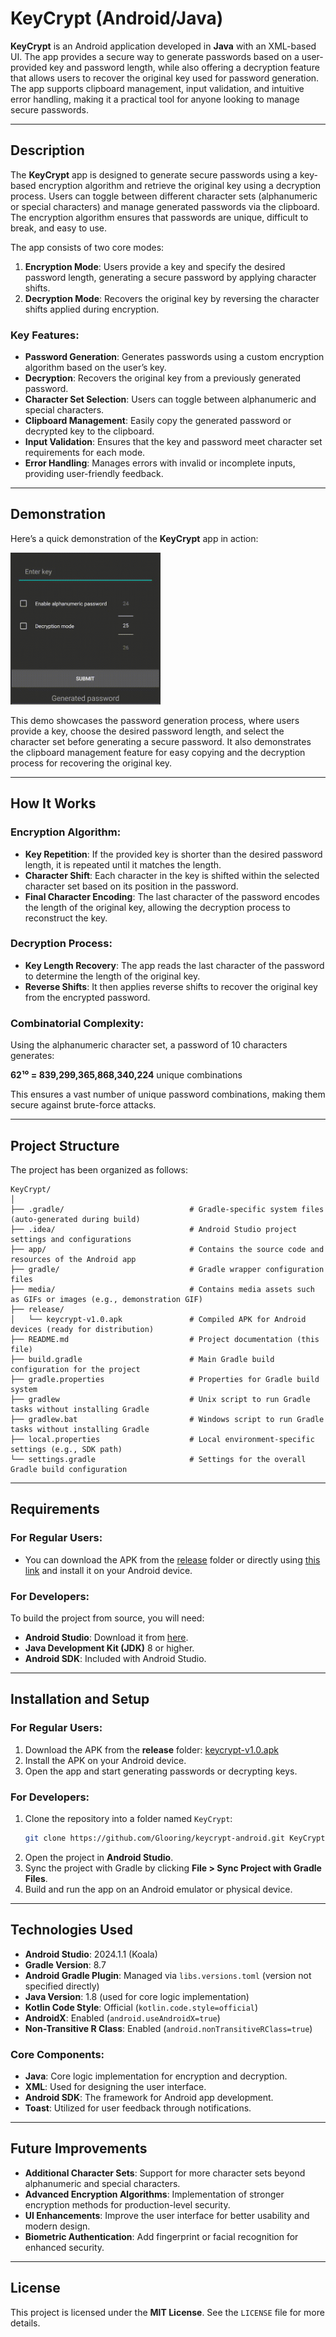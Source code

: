 # **KeyCrypt (Android/Java)**

**KeyCrypt** is an Android application developed in **Java** with an XML-based UI. The app provides a secure way to generate passwords based on a user-provided key and password length, while also offering a decryption feature that allows users to recover the original key used for password generation. The app supports clipboard management, input validation, and intuitive error handling, making it a practical tool for anyone looking to manage secure passwords.

---

## **Description**

The **KeyCrypt** app is designed to generate secure passwords using a key-based encryption algorithm and retrieve the original key using a decryption process. Users can toggle between different character sets (alphanumeric or special characters) and manage generated passwords via the clipboard. The encryption algorithm ensures that passwords are unique, difficult to break, and easy to use.

The app consists of two core modes:
1. **Encryption Mode**: Users provide a key and specify the desired password length, generating a secure password by applying character shifts.
2. **Decryption Mode**: Recovers the original key by reversing the character shifts applied during encryption.

### **Key Features**:
- **Password Generation**: Generates passwords using a custom encryption algorithm based on the user’s key.
- **Decryption**: Recovers the original key from a previously generated password.
- **Character Set Selection**: Users can toggle between alphanumeric and special characters.
- **Clipboard Management**: Easily copy the generated password or decrypted key to the clipboard.
- **Input Validation**: Ensures that the key and password meet character set requirements for each mode.
- **Error Handling**: Manages errors with invalid or incomplete inputs, providing user-friendly feedback.

---

## **Demonstration**

Here’s a quick demonstration of the **KeyCrypt** app in action:

<img src="media/keycrypt_demo.gif" width="240">

This demo showcases the password generation process, where users provide a key, choose the desired password length, and select the character set before generating a secure password. It also demonstrates the clipboard management feature for easy copying and the decryption process for recovering the original key.

---

## **How It Works**

### **Encryption Algorithm**:
- **Key Repetition**: If the provided key is shorter than the desired password length, it is repeated until it matches the length.
- **Character Shift**: Each character in the key is shifted within the selected character set based on its position in the password.
- **Final Character Encoding**: The last character of the password encodes the length of the original key, allowing the decryption process to reconstruct the key.

### **Decryption Process**:
- **Key Length Recovery**: The app reads the last character of the password to determine the length of the original key.
- **Reverse Shifts**: It then applies reverse shifts to recover the original key from the encrypted password.

### **Combinatorial Complexity**:
Using the alphanumeric character set, a password of 10 characters generates:

**62¹⁰ = 839,299,365,868,340,224** unique combinations

This ensures a vast number of unique password combinations, making them secure against brute-force attacks.

---

## **Project Structure**

The project has been organized as follows:

```
KeyCrypt/
│
├── .gradle/                            # Gradle-specific system files (auto-generated during build)
├── .idea/                              # Android Studio project settings and configurations
├── app/                                # Contains the source code and resources of the Android app
├── gradle/                             # Gradle wrapper configuration files
├── media/                              # Contains media assets such as GIFs or images (e.g., demonstration GIF) 
├── release/
│   └── keycrypt-v1.0.apk               # Compiled APK for Android devices (ready for distribution)
├── README.md                           # Project documentation (this file)
├── build.gradle                        # Main Gradle build configuration for the project
├── gradle.properties                   # Properties for Gradle build system
├── gradlew                             # Unix script to run Gradle tasks without installing Gradle
├── gradlew.bat                         # Windows script to run Gradle tasks without installing Gradle
├── local.properties                    # Local environment-specific settings (e.g., SDK path)
└── settings.gradle                     # Settings for the overall Gradle build configuration
```

---

## **Requirements**

### **For Regular Users**:
- You can download the APK from the [release](release/keycrypt-v1.0.apk) folder or directly using [this link](https://github.com/Glooring/keycrypt-android/raw/refs/heads/main/release/keycrypt-v1.0.apk) and install it on your Android device.

### **For Developers**:
To build the project from source, you will need:
- **Android Studio**: Download it from [here](https://developer.android.com/studio).
- **Java Development Kit (JDK)** 8 or higher.
- **Android SDK**: Included with Android Studio.

---

## **Installation and Setup**

### **For Regular Users**:
1. Download the APK from the **release** folder: [keycrypt-v1.0.apk](release/keycrypt-v1.0.apk)
2. Install the APK on your Android device.
3. Open the app and start generating passwords or decrypting keys.

### **For Developers**:
1. Clone the repository into a folder named `KeyCrypt`:
   ```bash
   git clone https://github.com/Glooring/keycrypt-android.git KeyCrypt
   ```
2. Open the project in **Android Studio**.
3. Sync the project with Gradle by clicking **File > Sync Project with Gradle Files**.
4. Build and run the app on an Android emulator or physical device.

---

## **Technologies Used**

- **Android Studio**: 2024.1.1 (Koala)
- **Gradle Version**: 8.7
- **Android Gradle Plugin**: Managed via `libs.versions.toml` (version not specified directly)
- **Java Version**: 1.8 (used for core logic implementation)
- **Kotlin Code Style**: Official (`kotlin.code.style=official`)
- **AndroidX**: Enabled (`android.useAndroidX=true`)
- **Non-Transitive R Class**: Enabled (`android.nonTransitiveRClass=true`)

### Core Components:
- **Java**: Core logic implementation for encryption and decryption.
- **XML**: Used for designing the user interface.
- **Android SDK**: The framework for Android app development.
- **Toast**: Utilized for user feedback through notifications.

---

## **Future Improvements**

- **Additional Character Sets**: Support for more character sets beyond alphanumeric and special characters.
- **Advanced Encryption Algorithms**: Implementation of stronger encryption methods for production-level security.
- **UI Enhancements**: Improve the user interface for better usability and modern design.
- **Biometric Authentication**: Add fingerprint or facial recognition for enhanced security.

---

## **License**

This project is licensed under the **MIT License**. See the `LICENSE` file for more details.